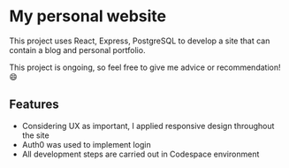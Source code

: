 # My personal website

This project uses React, Express, PostgreSQL to develop a site that can contain a blog and personal portfolio. 

This project is ongoing, so feel free to give me advice or recommendation! 😄

## Features 
- Considering UX as important, I applied responsive design throughout the site
- Auth0 was used to implement login
- All development steps are carried out in Codespace environment

